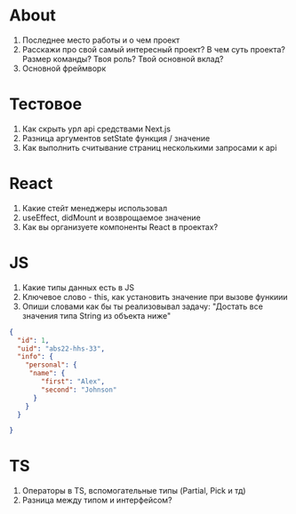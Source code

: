# About

1. Последнее место работы и о чем проект
2. Расскажи про свой самый интересный проект? В чем суть проекта? Размер команды? Твоя роль? Твой основной вклад?
3. Основной фреймворк

# Тестовое

1. Как скрыть урл api средствами Next.js
2. Разница аргументов setState функция / значение
3. Как выполнить считывание страниц несколькими запросами к api

# React

1. Какие стейт менеджеры использовал
2. useEffect, didMount и возврощаемое значение
3. Как вы организуете компоненты React в проектах?

# JS

1. Какие типы данных есть в JS
2. Ключевое слово - this, как установить значение при вызове функиии
3. Опиши словами как бы ты реализовывал задачу: "Достать все значения типа String из объекта ниже"

```json
{
  "id": 1,
  "uid": "abs22-hhs-33",
  "info": {
    "personal": {
     "name": {
        "first": "Alex",
        "second": "Johnson"
      }
    }
  }

}
```

# TS
1. Операторы в TS, вспомогательные типы (Partial, Pick и тд)
2. Разница между типом и интерфейсом?
